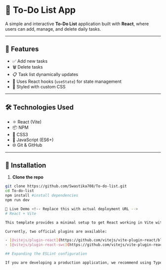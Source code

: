 # 📝 To-Do List App

A simple and interactive **To-Do List** application built with **React**, where users can add, manage, and delete daily tasks.

---

## 🚀 Features

- ✅ Add new tasks
- 🗑️ Delete tasks
- 📋 Task list dynamically updates
- 💾 Uses React hooks (`useState`) for state management
- 🎨 Styled with custom CSS

---
## 🛠️ Technologies Used

- ⚛️ React (Vite)
- 📦 NPM
- 💅 CSS3
- 🧠 JavaScript (ES6+)
- 🌐 Git & GitHub

---

## 🔧 Installation

1. **Clone the repo**  
```bash
git clone https://github.com/Swastika708/To-do-list.git
cd To-do-list
npm install #install dependencies
npm run dev

🔗 Live Demo <!-- Replace this with actual deployment URL -->
# React + Vite

This template provides a minimal setup to get React working in Vite with HMR and some ESLint rules.

Currently, two official plugins are available:

- [@vitejs/plugin-react](https://github.com/vitejs/vite-plugin-react/blob/main/packages/plugin-react) uses [Babel](https://babeljs.io/) for Fast Refresh
- [@vitejs/plugin-react-swc](https://github.com/vitejs/vite-plugin-react/blob/main/packages/plugin-react-swc) uses [SWC](https://swc.rs/) for Fast Refresh

## Expanding the ESLint configuration

If you are developing a production application, we recommend using TypeScript with type-aware lint rules enabled. Check out the [TS template](https://github.com/vitejs/vite/tree/main/packages/create-vite/template-react-ts) for information on how to integrate TypeScript and [`typescript-eslint`](https://typescript-eslint.io) in your project.
